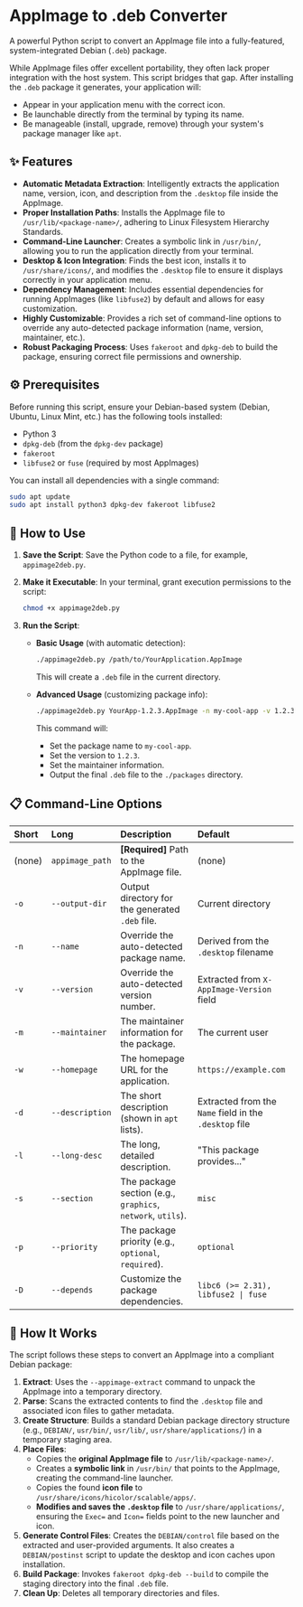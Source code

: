 # AppImage to .deb Converter

A powerful Python script to convert an AppImage file into a fully-featured, system-integrated Debian (`.deb`) package.

While AppImage files offer excellent portability, they often lack proper integration with the host system. This script bridges that gap. After installing the `.deb` package it generates, your application will:

*   Appear in your application menu with the correct icon.
*   Be launchable directly from the terminal by typing its name.
*   Be manageable (install, upgrade, remove) through your system's package manager like `apt`.

## ✨ Features

*   **Automatic Metadata Extraction**: Intelligently extracts the application name, version, icon, and description from the `.desktop` file inside the AppImage.
*   **Proper Installation Paths**: Installs the AppImage file to `/usr/lib/<package-name>/`, adhering to Linux Filesystem Hierarchy Standards.
*   **Command-Line Launcher**: Creates a symbolic link in `/usr/bin/`, allowing you to run the application directly from your terminal.
*   **Desktop & Icon Integration**: Finds the best icon, installs it to `/usr/share/icons/`, and modifies the `.desktop` file to ensure it displays correctly in your application menu.
*   **Dependency Management**: Includes essential dependencies for running AppImages (like `libfuse2`) by default and allows for easy customization.
*   **Highly Customizable**: Provides a rich set of command-line options to override any auto-detected package information (name, version, maintainer, etc.).
*   **Robust Packaging Process**: Uses `fakeroot` and `dpkg-deb` to build the package, ensuring correct file permissions and ownership.

## ⚙️ Prerequisites

Before running this script, ensure your Debian-based system (Debian, Ubuntu, Linux Mint, etc.) has the following tools installed:

*   Python 3
*   `dpkg-deb` (from the `dpkg-dev` package)
*   `fakeroot`
*   `libfuse2` or `fuse` (required by most AppImages)

You can install all dependencies with a single command:

```bash
sudo apt update
sudo apt install python3 dpkg-dev fakeroot libfuse2
```

## 🚀 How to Use

1.  **Save the Script**: Save the Python code to a file, for example, `appimage2deb.py`.

2.  **Make it Executable**: In your terminal, grant execution permissions to the script:

    ```bash
    chmod +x appimage2deb.py
    ```

3.  **Run the Script**:

    *   **Basic Usage** (with automatic detection):

        ```bash
        ./appimage2deb.py /path/to/YourApplication.AppImage
        ```
        This will create a `.deb` file in the current directory.

    *   **Advanced Usage** (customizing package info):

        ```bash
        ./appimage2deb.py YourApp-1.2.3.AppImage -n my-cool-app -v 1.2.3 -m "Your Name <you@email.com>" -o ./packages
        ```
        This command will:
        *   Set the package name to `my-cool-app`.
        *   Set the version to `1.2.3`.
        *   Set the maintainer information.
        *   Output the final `.deb` file to the `./packages` directory.

## 📋 Command-Line Options

| Short  | Long            | Description                                                    | Default                                             |
| :----- | :-------------- | :------------------------------------------------------------- | :-------------------------------------------------- |
| (none) | `appimage_path` | **[Required]** Path to the AppImage file.                      | (none)                                              |
| `-o`   | `--output-dir`  | Output directory for the generated `.deb` file.                | Current directory                                   |
| `-n`   | `--name`        | Override the auto-detected package name.                       | Derived from the `.desktop` filename                |
| `-v`   | `--version`     | Override the auto-detected version number.                     | Extracted from `X-AppImage-Version` field           |
| `-m`   | `--maintainer`  | The maintainer information for the package.                    | The current user                                    |
| `-w`   | `--homepage`    | The homepage URL for the application.                          | `https://example.com`                               |
| `-d`   | `--description` | The short description (shown in `apt` lists).                  | Extracted from the `Name` field in the `.desktop` file |
| `-l`   | `--long-desc`   | The long, detailed description.                                | "This package provides..."                        |
| `-s`   | `--section`     | The package section (e.g., `graphics`, `network`, `utils`).    | `misc`                                              |
| `-p`   | `--priority`    | The package priority (e.g., `optional`, `required`).           | `optional`                                          |
| `-D`   | `--depends`     | Customize the package dependencies.                            | `libc6 (>= 2.31), libfuse2 \| fuse`                 |

## 🔬 How It Works

The script follows these steps to convert an AppImage into a compliant Debian package:

1.  **Extract**: Uses the `--appimage-extract` command to unpack the AppImage into a temporary directory.
2.  **Parse**: Scans the extracted contents to find the `.desktop` file and associated icon files to gather metadata.
3.  **Create Structure**: Builds a standard Debian package directory structure (e.g., `DEBIAN/`, `usr/bin/`, `usr/lib/`, `usr/share/applications/`) in a temporary staging area.
4.  **Place Files**:
    *   Copies the **original AppImage file** to `/usr/lib/<package-name>/`.
    *   Creates a **symbolic link** in `/usr/bin/` that points to the AppImage, creating the command-line launcher.
    *   Copies the found **icon file** to `/usr/share/icons/hicolor/scalable/apps/`.
    *   **Modifies and saves the `.desktop` file** to `/usr/share/applications/`, ensuring the `Exec=` and `Icon=` fields point to the new launcher and icon.
5.  **Generate Control Files**: Creates the `DEBIAN/control` file based on the extracted and user-provided arguments. It also creates a `DEBIAN/postinst` script to update the desktop and icon caches upon installation.
6.  **Build Package**: Invokes `fakeroot dpkg-deb --build` to compile the staging directory into the final `.deb` file.
7.  **Clean Up**: Deletes all temporary directories and files.